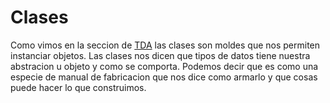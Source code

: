 # Clases

Como vimos en la seccion de [TDA](../TDA/README.md) las clases son moldes que nos permiten instanciar objetos. Las clases nos dicen que tipos de datos tiene nuestra abstracion u objeto y como se comporta. Podemos decir que es como una especie de manual de fabricacion que nos dice como armarlo y que cosas puede hacer lo que construimos.

